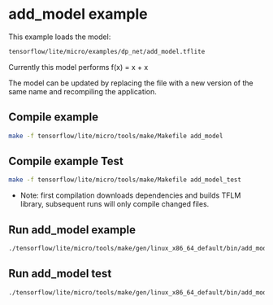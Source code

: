 <!-- mdformat off(b/169948621#comment2) -->

# add_model example

This example loads the model: 
```bash
tensorflow/lite/micro/examples/dp_net/add_model.tflite
```

Currently this model performs f(x) = x + x

The model can be updated by replacing the file with a new version of the same name and recompiling the application.

## Compile example
```bash
make -f tensorflow/lite/micro/tools/make/Makefile add_model 
```

## Compile example Test
```bash
make -f tensorflow/lite/micro/tools/make/Makefile add_model_test
```

* Note: first compilation downloads dependencies and builds TFLM library, subsequent runs will only compile changed files.

## Run add_model example
```bash
./tensorflow/lite/micro/tools/make/gen/linux_x86_64_default/bin/add_model
```

## Run add_model test 
```bash
./tensorflow/lite/micro/tools/make/gen/linux_x86_64_default/bin/add_model_test
```
